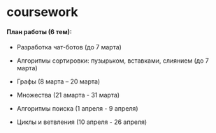 # coursework


#### План работы (6 тем):

* Разработка чат-ботов (до 7 марта)

* Алгоритмы сортировки: пузырьком, вставками, слиянием (до 7 марта)

* Графы (8 марта – 20 марта)

* Множества (21 амарта - 31 марта)

* Алгоритмы поиска (1 апреля -  9 апреля)

* Циклы и ветвления (10 апреля - 26 апреля)
